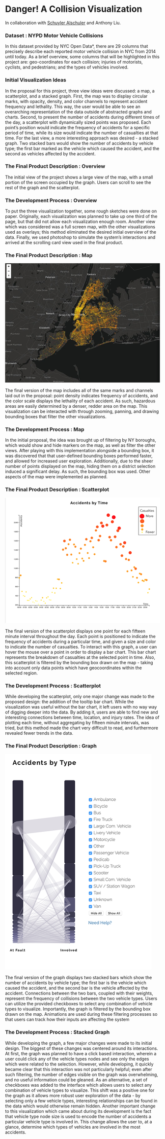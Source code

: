 # Danger! A Collision Visualization
In collaboration with [Schuyler Alschuler](https://github.com/swalschuler) and Anthony Liu.

### Dataset : NYPD Motor Vehicle Collisions
In this dataset provided by NYC Open Data*, there are 29 columns that precisely describe each reported motor vehicle collision in NYC from 2014 until today. As a brief overview, some columns that will be highlighted in this project are: geo-coordinates for each collision; injuries of motorists, cyclists, and pedestrians; and the types of vehicles involved.

### Initial Visualization Ideas
In the proposal for this project, three view ideas were discussed: a map, a scatterplot, and a stacked graph. First, the map was to display circular marks, with opacity, density, and color channels to represent accident frequency and lethality. This way, the user would be able to see an overarching representation of the data outside of abstracted graphs and charts. Second, to present the number of accidents during different times of the day, a scatterplot with dynamically sized points was proposed. Each point’s position would indicate the frequency of accidents for a specific period of time, while its size would indicate the number of casualties at that time. For the last view, a more interesting approach was desired - a stacked graph. Two stacked bars would show the number of accidents by vehicle type; the first bar marked as the vehicle which caused the accident, and the second as vehicles affected by the accident.

### The Final Product Description : Overview
The initial view of the project shows a large view of the map, with a small portion of the screen occupied by the graph. Users can scroll to see the rest of the graph and the scatterplot.

### The Development Process : Overview
To put the three visualization together, some rough sketches were done on paper. Originally, each visualization was planned to take up one third of the page, but that did not allow each visualization enough room. Another view which was considered was a full screen map, with the other visualizations used as overlays; this method eliminated the desired initial overview of the data. Finally, we used photoshop to simulate the system’s interactions and arrived at the scrolling card view used in the final product.

### The Final Product Description : Map
![NYC Collisions Map](thumbs/map.png)

The final version of the map includes all of the same marks and channels laid out in the proposal: point density indicates frequency of accidents, and the color scale displays the lethality of each accident. As such, hazardous areas are easily determined by a denser, redder area on the map. This visualization can be interacted with through zooming, panning, and drawing bounding boxes that filter the other visualizations.

### The Development Process : Map
In the initial proposal, the idea was brought up of filtering by NY boroughs, which would show and hide markers on the map, as well as filter the other views. After playing with this implementation alongside a bounding box, it was discovered that that user-defined bounding boxes performed faster, and allowed for increased user exploration. Additionally, due to the sheer number of points displayed on the map, hiding them on a district selection induced a significant delay. As such, the bounding box was used. Other aspects of the map were implemented as planned.

### The Final Product Description : Scatterplot
![NYC Collisions Scatterplot](thumbs/scatter.png)

The final version of the scatterplot displays one point for each fifteen minute interval throughout the day. Each point is positioned to indicate the frequency of accidents during a particular time, and given a size and color to indicate the number of casualties. To interact with this graph, a user can hover the mouse over a point in order to display a bar chart. This bar chart represents the breakdown of casualties at the selected point in time. Also, this scatterplot is filtered by the bounding box drawn on the map - taking into account only data points which have geocoordinates within the selected region.

### The Development Process : Scatterplot
While developing the scatterplot, only one major change was made to the proposed design: the addition of the tooltip bar chart. While the visualization was useful without the bar chart, it left users with no way way of digging deeper into the data. By adding it, users are able to find new and interesting connections between time, location, and injury rates. The idea of plotting each time, without aggregating by fifteen minute intervals, was tried, but this method made the chart very difficult to read, and furthermore revealed fewer trends in the data.

### The Final Product Description : Graph
![NYC Collisions Graph](thumbs/graph.png)

The final version of the graph displays two stacked bars which show the number of accidents by vehicle type; the first bar is the vehicle which caused the accident, and the second bar is the vehicle affected by the accident. Connections between the two bars, coupled with their weights, represent the frequency of collisions between the two vehicle types. Users can utilize the provided checkboxes to select any combination of vehicle types to visualize. Importantly, the graph is filtered by the bounding box drawn on the map. Animations are used during these filtering processes so that users can track how their inputs are affecting the system

### The Development Process : Stacked Graph
While developing the graph, a few major changes were made to its initial design. The biggest of these changes was centered around its interactions. At first, the graph was planned to have a click based interaction, wherein a user could click any of the vehicle types nodes and see only the edges which were related to the selection. However, while developing, it quickly became clear that this interaction was not particularly helpful; even after such filtering, the number of edges visible on the graph was overwhelming, and no useful information could be gleaned. As an alternative, a set of checkboxes was added to the interface which allows users to select any combination of vehicle types to visualize. This shift was a positive one for the graph as it allows more robust user exploration of the data - by selecting only a few vehicle types, interesting relationships can be found in the data which would otherwise remain hidden. Another important change to this visualization which came about during its development is the fact that vehicle type node size is used to encode the number of accidents a particular vehicle type is involved in. This change allows the user to, at a glance, determine which types of vehicles are involved in the most accidents.
